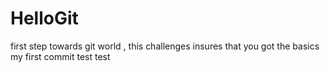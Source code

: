 # HelloGit
first step towards git world , this challenges insures that you got the basics
my first commit
test
test
